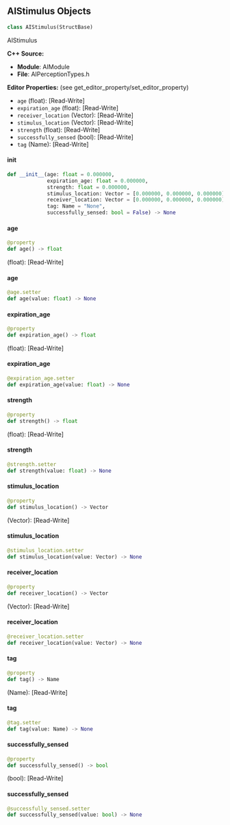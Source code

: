 ## AIStimulus Objects

```python
class AIStimulus(StructBase)
```

AIStimulus

**C++ Source:**

- **Module**: AIModule
- **File**: AIPerceptionTypes.h

**Editor Properties:** (see get_editor_property/set_editor_property)

- ``age`` (float):  [Read-Write]
- ``expiration_age`` (float):  [Read-Write]
- ``receiver_location`` (Vector):  [Read-Write]
- ``stimulus_location`` (Vector):  [Read-Write]
- ``strength`` (float):  [Read-Write]
- ``successfully_sensed`` (bool):  [Read-Write]
- ``tag`` (Name):  [Read-Write]

<a id="unreal.AIStimulus.__init__"></a>

#### __init__

```python
def __init__(age: float = 0.000000,
             expiration_age: float = 0.000000,
             strength: float = 0.000000,
             stimulus_location: Vector = [0.000000, 0.000000, 0.000000],
             receiver_location: Vector = [0.000000, 0.000000, 0.000000],
             tag: Name = "None",
             successfully_sensed: bool = False) -> None
```

<a id="unreal.AIStimulus.age"></a>

#### age

```python
@property
def age() -> float
```

(float):  [Read-Write]

<a id="unreal.AIStimulus.age"></a>

#### age

```python
@age.setter
def age(value: float) -> None
```

<a id="unreal.AIStimulus.expiration_age"></a>

#### expiration_age

```python
@property
def expiration_age() -> float
```

(float):  [Read-Write]

<a id="unreal.AIStimulus.expiration_age"></a>

#### expiration_age

```python
@expiration_age.setter
def expiration_age(value: float) -> None
```

<a id="unreal.AIStimulus.strength"></a>

#### strength

```python
@property
def strength() -> float
```

(float):  [Read-Write]

<a id="unreal.AIStimulus.strength"></a>

#### strength

```python
@strength.setter
def strength(value: float) -> None
```

<a id="unreal.AIStimulus.stimulus_location"></a>

#### stimulus_location

```python
@property
def stimulus_location() -> Vector
```

(Vector):  [Read-Write]

<a id="unreal.AIStimulus.stimulus_location"></a>

#### stimulus_location

```python
@stimulus_location.setter
def stimulus_location(value: Vector) -> None
```

<a id="unreal.AIStimulus.receiver_location"></a>

#### receiver_location

```python
@property
def receiver_location() -> Vector
```

(Vector):  [Read-Write]

<a id="unreal.AIStimulus.receiver_location"></a>

#### receiver_location

```python
@receiver_location.setter
def receiver_location(value: Vector) -> None
```

<a id="unreal.AIStimulus.tag"></a>

#### tag

```python
@property
def tag() -> Name
```

(Name):  [Read-Write]

<a id="unreal.AIStimulus.tag"></a>

#### tag

```python
@tag.setter
def tag(value: Name) -> None
```

<a id="unreal.AIStimulus.successfully_sensed"></a>

#### successfully_sensed

```python
@property
def successfully_sensed() -> bool
```

(bool):  [Read-Write]

<a id="unreal.AIStimulus.successfully_sensed"></a>

#### successfully_sensed

```python
@successfully_sensed.setter
def successfully_sensed(value: bool) -> None
```

<a id="unreal.AIRequestID"></a>